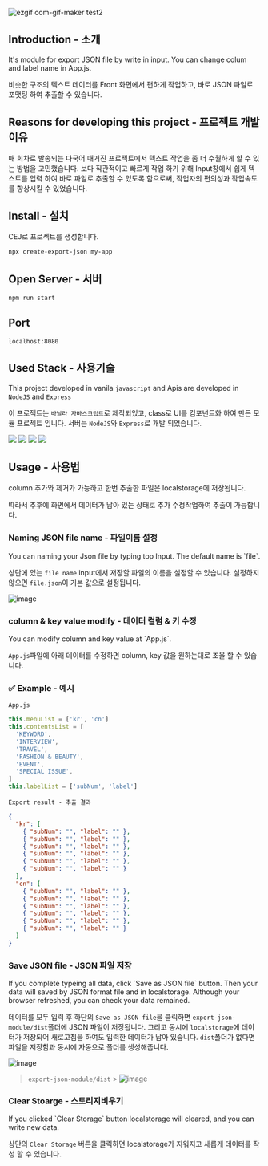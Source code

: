 ![ezgif com-gif-maker](https://user-images.githubusercontent.com/72537762/211192271-0a402ad4-ab77-4f33-bbd8-75d101d6308c.gif)
test2

## Introduction - 소개

It's module for export JSON file by write in input. You can change colum and label name in App.js.

비슷한 구조의 텍스트 데이터를 Front 화면에서 편하게 작업하고, 바로 JSON 파일로 포맷팅 하여 추출할 수 있습니다.

## Reasons for developing this project - 프로젝트 개발 이유

매 회차로 발송되는 다국어 매거진 프로젝트에서 텍스트 작업을 좀 더 수월하게 할 수 있는 방법을
고민했습니다. 보다 직관적이고 빠르게 작업 하기 위해 Input창에서 쉽게 텍스트를 입력 하여 바로
파일로 추출할 수 있도록 함으로써, 작업자의 편의성과 작업속도를 향상시킬 수 있었습니다.

## Install - 설치

CEJ로 프로젝트를 생성합니다.

```bash
npx create-export-json my-app
```

## Open Server - 서버

```bash
npm run start
```

## Port

```
localhost:8080
```

## Used Stack - 사용기술

This project developed in vanila `javascript` and Apis are developed in `NodeJS` and `Express`

이 프로젝트는 `바닐라 자바스크립트`로 제작되었고, class로 UI를 컴포넌트화 하여 만든 모듈 프로젝트 입니다. 서버는 `NodeJS`와 `Express`로 개발 되었습니다.

<img src="https://img.shields.io/badge/nodeJS-339933?style=for-the-badge&logo=node.js&logoColor=white">
<img src="https://img.shields.io/badge/express-000000?style=for-the-badge&logo=express&logoColor=white">
<img src="https://img.shields.io/badge/javascript-F7DF1E?style=for-the-badge&logo=Javascript&logoColor=white">
<img src="https://img.shields.io/badge/css-1572B6?style=for-the-badge&logo=css3&logoColor=white">

## Usage - 사용법

column 추가와 제거가 가능하고 한번 추출한 파일은 localstorage에 저장됩니다.

따라서 추후에 화면에서 데이터가 남아 있는 상태로 추가 수정작업하여 추출이 가능합니다.

### Naming JSON file name - 파일이름 설정

<p>You can naming your Json file by typing top Input. The default name is `file`.</p>

상단에 있는 `file name` input에서 저장할 파일의 이름을 설정할 수 있습니다. 설정하지 않으면 `file.json`이
기본 값으로 설정됩니다.

![image](https://user-images.githubusercontent.com/72537762/211191295-a51554aa-c515-4d0a-9dc3-374fd5fe69db.png)

### column & key value modify - 데이터 컬럼 & 키 수정

<p>You can modify column and key value at `App.js`.</p>

`App.js`파일에 아래 데이터를 수정하면 column, key 값을 원하는대로 조율 할 수 있습니다.

### ✅ Example - 예시

`App.js`

```javascript
this.menuList = ['kr', 'cn']
this.contentsList = [
  'KEYWORD',
  'INTERVIEW',
  'TRAVEL',
  'FASHION & BEAUTY',
  'EVENT',
  'SPECIAL ISSUE',
]
this.labelList = ['subNum', 'label']
```

`Export result - 추출 결과`

```json
{
  "kr": [
    { "subNum": "", "label": "" },
    { "subNum": "", "label": "" },
    { "subNum": "", "label": "" },
    { "subNum": "", "label": "" },
    { "subNum": "", "label": "" },
    { "subNum": "", "label": "" }
  ],
  "cn": [
    { "subNum": "", "label": "" },
    { "subNum": "", "label": "" },
    { "subNum": "", "label": "" },
    { "subNum": "", "label": "" },
    { "subNum": "", "label": "" },
    { "subNum": "", "label": "" }
  ]
}
```

### Save JSON file - JSON 파일 저장

<p>If you complete typeing all data, click `Save as JSON file` button. Then your data will saved by JSON format file and in localstorage. Although your browser
refreshed, you can check your data remained.</p>

데이터를 모두 입력 후 하단의 `Save as JSON file`을 클릭하면 `export-json-module/dist`폴더에 JSON 파일이 저장됩니다. 그리고 동시에 `localstorage`에 데이터가 저장되어
새로고침을 하여도 입력한 데이터가 남아 있습니다. `dist`폴더가 없다면 파일을 저장함과 동시에 자동으로 폴더를 생성해줍니다.

![image](https://user-images.githubusercontent.com/72537762/211191336-0122bbfd-bcd1-4832-85a6-bcfcf2275ca6.png)

> `export-json-module/dist` > ![image](https://user-images.githubusercontent.com/72537762/211191345-e8170094-501a-46da-b664-7e6960de18c4.png)

### Clear Stoarge - 스토리지비우기

<p>If you clicked `Clear Storage` button localstorage will cleared, and you can write new data.</p>

상단의 `Clear Storage` 버튼을 클릭하면 localstorage가 지워지고 새롭게 데이터를 작성 할 수 있습니다.
